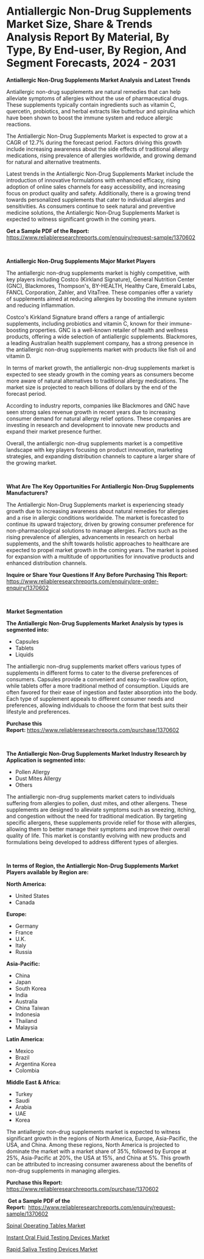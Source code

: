 <p><h1>Antiallergic Non-Drug Supplements Market Size, Share & Trends Analysis Report By Material, By Type, By End-user, By Region, And Segment Forecasts, 2024 - 2031</h1></p><p><strong>Antiallergic Non-Drug Supplements Market Analysis and Latest Trends</strong></p>
<p><p>Antiallergic non-drug supplements are natural remedies that can help alleviate symptoms of allergies without the use of pharmaceutical drugs. These supplements typically contain ingredients such as vitamin C, quercetin, probiotics, and herbal extracts like butterbur and spirulina which have been shown to boost the immune system and reduce allergic reactions.</p><p>The Antiallergic Non-Drug Supplements Market is expected to grow at a CAGR of 12.7% during the forecast period. Factors driving this growth include increasing awareness about the side effects of traditional allergy medications, rising prevalence of allergies worldwide, and growing demand for natural and alternative treatments. </p><p>Latest trends in the Antiallergic Non-Drug Supplements Market include the introduction of innovative formulations with enhanced efficacy, rising adoption of online sales channels for easy accessibility, and increasing focus on product quality and safety. Additionally, there is a growing trend towards personalized supplements that cater to individual allergies and sensitivities. As consumers continue to seek natural and preventive medicine solutions, the Antiallergic Non-Drug Supplements Market is expected to witness significant growth in the coming years.</p></p>
<p><strong>Get a Sample PDF of the Report:&nbsp;</strong> <a href="https://www.reliableresearchreports.com/enquiry/request-sample/1370602">https://www.reliableresearchreports.com/enquiry/request-sample/1370602</a></p>
<p>&nbsp;</p>
<p><strong>Antiallergic Non-Drug Supplements Major Market Players</strong></p>
<p><p>The antiallergic non-drug supplements market is highly competitive, with key players including Costco (Kirkland Signature), General Nutrition Center (GNC), Blackmores, Thompson's, BY-HEALTH, Healthy Care, Emerald Labs, FANCL Corporation, Zahler, and VitaTree. These companies offer a variety of supplements aimed at reducing allergies by boosting the immune system and reducing inflammation.</p><p>Costco's Kirkland Signature brand offers a range of antiallergic supplements, including probiotics and vitamin C, known for their immune-boosting properties. GNC is a well-known retailer of health and wellness products, offering a wide selection of antiallergic supplements. Blackmores, a leading Australian health supplement company, has a strong presence in the antiallergic non-drug supplements market with products like fish oil and vitamin D. </p><p>In terms of market growth, the antiallergic non-drug supplements market is expected to see steady growth in the coming years as consumers become more aware of natural alternatives to traditional allergy medications. The market size is projected to reach billions of dollars by the end of the forecast period.</p><p>According to industry reports, companies like Blackmores and GNC have seen strong sales revenue growth in recent years due to increasing consumer demand for natural allergy relief options. These companies are investing in research and development to innovate new products and expand their market presence further.</p><p>Overall, the antiallergic non-drug supplements market is a competitive landscape with key players focusing on product innovation, marketing strategies, and expanding distribution channels to capture a larger share of the growing market.</p></p>
<p>&nbsp;</p>
<p><strong>What Are The Key Opportunities For Antiallergic Non-Drug Supplements Manufacturers?</strong></p>
<p><p>The Antiallergic Non-Drug Supplements market is experiencing steady growth due to increasing awareness about natural remedies for allergies and a rise in allergic conditions worldwide. The market is forecasted to continue its upward trajectory, driven by growing consumer preference for non-pharmacological solutions to manage allergies. Factors such as the rising prevalence of allergies, advancements in research on herbal supplements, and the shift towards holistic approaches to healthcare are expected to propel market growth in the coming years. The market is poised for expansion with a multitude of opportunities for innovative products and enhanced distribution channels.</p></p>
<p><strong>Inquire or Share Your Questions If Any Before Purchasing This Report:</strong> <a href="https://www.reliableresearchreports.com/enquiry/pre-order-enquiry/1370602">https://www.reliableresearchreports.com/enquiry/pre-order-enquiry/1370602</a></p>
<p>&nbsp;</p>
<p><strong>Market Segmentation</strong></p>
<p><strong>The Antiallergic Non-Drug Supplements Market Analysis by types is segmented into:</strong></p>
<p><ul><li>Capsules</li><li>Tablets</li><li>Liquids</li></ul></p>
<p><p>The antiallergic non-drug supplements market offers various types of supplements in different forms to cater to the diverse preferences of consumers. Capsules provide a convenient and easy-to-swallow option, while tablets offer a more traditional method of consumption. Liquids are often favored for their ease of ingestion and faster absorption into the body. Each type of supplement appeals to different consumer needs and preferences, allowing individuals to choose the form that best suits their lifestyle and preferences.</p></p>
<p><strong>Purchase this Report:&nbsp;</strong><a href="https://www.reliableresearchreports.com/purchase/1370602">https://www.reliableresearchreports.com/purchase/1370602</a></p>
<p>&nbsp;</p>
<p><strong>The Antiallergic Non-Drug Supplements Market Industry Research by Application is segmented into:</strong></p>
<p><ul><li>Pollen Allergy</li><li>Dust Mites Allergy</li><li>Others</li></ul></p>
<p><p>The antiallergic non-drug supplements market caters to individuals suffering from allergies to pollen, dust mites, and other allergens. These supplements are designed to alleviate symptoms such as sneezing, itching, and congestion without the need for traditional medication. By targeting specific allergens, these supplements provide relief for those with allergies, allowing them to better manage their symptoms and improve their overall quality of life. This market is constantly evolving with new products and formulations being developed to address different types of allergies.</p></p>
<p>&nbsp;</p>
<p><strong>In terms of Region, the Antiallergic Non-Drug Supplements Market Players available by Region are:</strong></p>
<p>
    <p> <strong> North America: </strong>
        <ul>
            <li>United States</li>
            <li>Canada</li>
        </ul>
        </p> 
    <p> <strong> Europe: </strong>
        <ul>
            <li>Germany</li>
            <li>France</li>
            <li>U.K.</li>
            <li>Italy</li>
            <li>Russia</li>
        </ul>
        </p> 
    <p> <strong> Asia-Pacific: </strong>
        <ul>
            <li>China</li>
            <li>Japan</li>
            <li>South Korea</li>
            <li>India</li>
            <li>Australia</li>
            <li>China Taiwan</li>
            <li>Indonesia</li>
            <li>Thailand</li>
            <li>Malaysia</li>
        </ul>
        </p> 
    <p> <strong> Latin America: </strong>
        <ul>
            <li>Mexico</li>
            <li>Brazil</li>
            <li>Argentina Korea</li>
            <li>Colombia</li>
        </ul>
        </p> 
    <p> <strong> Middle East & Africa: </strong>
        <ul>
            <li>Turkey</li>
            <li>Saudi</li>
            <li>Arabia</li>
            <li>UAE</li>
            <li>Korea</li>
        </ul>
    </p>
    </p>
<p><p>The antiallergic non-drug supplements market is expected to witness significant growth in the regions of North America, Europe, Asia-Pacific, the USA, and China. Among these regions, North America is projected to dominate the market with a market share of 35%, followed by Europe at 25%, Asia-Pacific at 20%, the USA at 15%, and China at 5%. This growth can be attributed to increasing consumer awareness about the benefits of non-drug supplements in managing allergies.</p></p>
<p><strong>Purchase this Report: </strong><a href="https://www.reliableresearchreports.com/purchase/1370602">https://www.reliableresearchreports.com/purchase/1370602</a></p>
<p>&nbsp;<strong>Get a Sample PDF of the Report:&nbsp;&nbsp;</strong><a href="https://www.reliableresearchreports.com/enquiry/request-sample/1370602">https://www.reliableresearchreports.com/enquiry/request-sample/1370602</a></p>
<p><strong></strong></p>
<p><p><a href="https://github.com/ruddyyedelwadw/Market-Research-Report-List-1/blob/main/spinal-operating-tables-market.md">Spinal Operating Tables Market</a></p><p><a href="https://github.com/juniordelafrance/Market-Research-Report-List-1/blob/main/instant-oral-fluid-testing-devices-market.md">Instant Oral Fluid Testing Devices Market</a></p><p><a href="https://github.com/jaidynmorantestelletmjzya/Market-Research-Report-List-1/blob/main/rapid-saliva-testing-devices-market.md">Rapid Saliva Testing Devices Market</a></p></p>